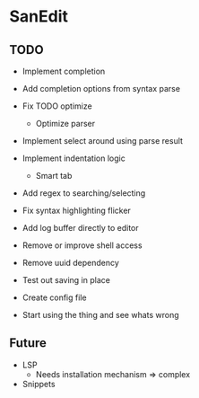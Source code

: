 # SanEdit

## TODO

* Implement completion
* Add completion options from syntax parse
* Fix TODO optimize
    * Optimize parser
* Implement select around using parse result
* Implement indentation logic
    * Smart tab

* Add regex to searching/selecting
* Fix syntax highlighting flicker

* Add log buffer directly to editor
* Remove or improve shell access
* Remove uuid dependency
* Test out saving in place
* Create config file

* Start using the thing and see whats wrong

## Future

* LSP
    * Needs installation mechanism => complex
* Snippets


